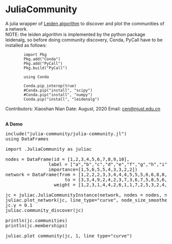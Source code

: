 # JuliaCommunity
A julia wrapper of <a href='https://github.com/vtraag/leidenalg'>Leiden algorithm</a> to discover and plot the communities of a network.
<br>NOTE: the leiden algorithm is implemented by the python package leidenalg, so
        before doing community discovery, Conda, PyCall have to be installed as
        follows:

            import Pkg
            Pkg.add("Conda")
            Pkg.add("PyCall")
            Pkg.build("PyCall")
            
            using Conda

            Conda.pip_interop(true)
            #Conda.pip("install", "scipy")
            #Conda.pip("install", "numpy")
            Conda.pip("install", "leidenalg")

Contributors: Xiaoshan Nian
Date: August, 2020
Email: cen@njust.edu.cn


<br><b>A Demo</b>
<pre>
include("julia-community/julia-community.jl")
using DataFrames

import .JuliaCommunity as juliac

nodes = DataFrame(id = [1,2,3,4,5,6,7,8,9,10], 
                label = ["a","b","c","d","e","f","g","h","i","j"], 
                importance=[1,5,6,5,5,4,3,3,2,2])
network = DataFrame(from = [1,2,2,2,3,3,4,4,4,5,5,5,6,6,8,8,10,10],
                      to = [3,3,4,9,2,4,2,3,7,3,6,7,5,8,5,6,7,9],
                  weight = [1,2,3,1,4,4,2,6,1,1,7,2,5,3,2,4,3,2])

jc = juliac.JuliaCommunityInstance(network, nodes = nodes, node_label_field = "label", node_weighted = true, to_summarise_graph = false, task_series = "test")
juliac.plot_network(jc, line_type="curve", node_size_smoother = 0.8, edge_width_smoother = 1.2)
jc.γ = 0.1
juliac.community_discover(jc)

println(jc.communities)
println(jc.memberships)

juliac.plot_community(jc, 1, line_type="curve")
</pre>
